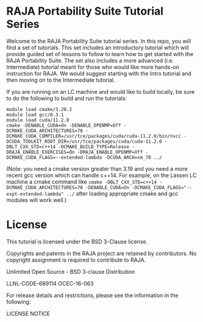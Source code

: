 # RAJA Portability Suite Tutorial Series

Welcome to the RAJA Portability Suite tutorial series. In this repo, you
will find a set of tutorials. This set includes an introductory tutorial
which will provide guided set of lessons to follow to learn how to get
started with the RAJA Portability Suite. The set also includes a more
advanced (i.e. Intermediate) tutorial meant for those who would like more 
hands-on instruction for RAJA. We would suggest starting with the Intro 
tutorial and then moving on to the Intermediate tutorial.

If you are running on an LC machine and would like to build locally, 
be sure to do the following to build and run the tutorials:
```
module load cmake/3.20.2
module load gcc/8.3.1
module load cuda/11.2.0
cmake -DENABLE_CUDA=On -DENABLE_OPENMP=Off -DCMAKE_CUDA_ARCHITECTURES=70 -DCMAKE_CUDA_COMPILER=/usr/tce/packages/cuda/cuda-11.2.0/bin/nvcc -DCUDA_TOOLKIT_ROOT_DIR=/usr/tce/packages/cuda/cuda-11.2.0 -DBLT_CXX_STD=c++14 -DCMAKE_BUILD_TYPE=Release -DRAJA_ENABLE_EXERCISES=On -DRAJA_ENABLE_OPENMP=Off -DCMAKE_CUDA_FLAGS=--extended-lambda -DCUDA_ARCH=sm_70 ../
```

(Note: you need a cmake version greater than 3.19 and you need a more
recent gcc version which can handle c++14. For example, on the Lassen LC machine a cmake command like `cmake -DBLT_CXX_STD=c++14 -DCMAKE_CUDA_ARCHITECTURES=70 -DENABLE_CUDA=On -DCMAKE_CUDA_FLAGS="--expt-extended-lambda" ../` after loading appropriate cmake and gcc modules will work well.)

# License

This tutorial is licensed under the BSD 3-Clause license.

Copyrights and patents in the RAJA project are retained by contributors. No
copyright assignment is required to contribute to RAJA.

Unlimited Open Source - BSD 3-clause Distribution 

LLNL-CODE-689114 
OCEC-16-063

For release details and restrictions, please see the information in the following:

LICENSE
NOTICE
